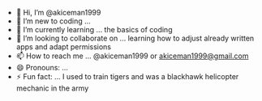 - 👋 Hi, I’m @akiceman1999 
- 👀 I’m new to coding  ... 
- 🌱 I’m currently learning ... the basics of coding 
- 💞️ I’m looking to collaborate on ... learning how to adjust already written apps and adapt permissions
- 📫 How to reach me ... @akiceman1999 or akiceman1999@gmail.com
- 😄 Pronouns: ...
- ⚡ Fun fact: ... I used to train tigers and was a blackhawk helicopter mechanic in the army

<!---
akiceman1999/akiceman1999 is a ✨ special ✨ repository because its `README.md` (this file) appears on your GitHub profile.
You can click the Preview link to take a look at your changes.
--->
